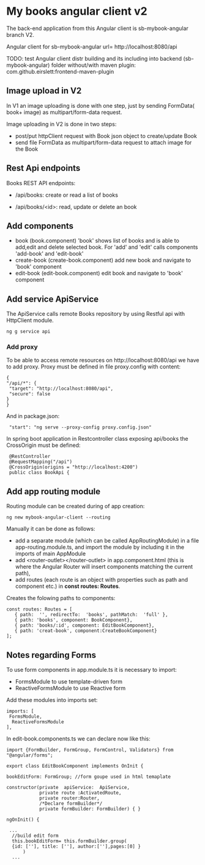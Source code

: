 # My books angular client v2

The back-end application from this Angular client is sb-mybook-angular branch V2.

Angular client for sb-mybook-angular
url= http://localhost:8080/api

TODO: test Angular client distr building and its including into backend (sb-mybook-angular) folder
without/with maven plugin: com.github.eirslett:frontend-maven-plugin

## Image upload in V2

In V1 an image uploading is done with one step, just by sending FormData( book+ image) as multipart/form-data request.

Image uploading in V2 is done in two steps:

- post/put httpClient request with Book json object to create/update Book
- send file FormData as multipart/form-data request to attach image for the Book


## Rest Api endpoints

Books REST API endpoints:

   - /api/books: create or read a list of books

   - /api/books/&lt;id>: read, update or delete an book


## Add components

- book (book.component)
    'book' shows list of books and is able to add,edit and delete selected book.
    For 'add' and 'edit' calls components 'add-book' and 'edit-book'
- create-book (create-book.component) 
    add new book and navigate to 'book' component
- edit-book (edit-book.component)
    edit book and navigate to 'book' component

 ## Add service ApiService
 The ApiService calls remote Books repository by using Restful api with HttpClient module.

 ~~~
 ng g service api
 ~~~
 
 ### Add proxy
 To be able to access remote resources on http://localhost:8080/api
 we have to add proxy.
 Proxy must be defined in file proxy.config  with content:
   ~~~
   {
  "/api/*": {
    "target": "http://localhost:8080/api",
    "secure": false
  }
}
   ~~~
   
   And in package.json:
   ~~~
    "start": "ng serve --proxy-config proxy.config.json"
   ~~~
   In spring boot application in Restcontroller class exposing api/books the CrossOrigin must be defined:

   ~~~
    @RestController
    @RequestMapping("/api")
    @CrossOrigin(origins = "http://localhost:4200")
    public class BookApi {
   ~~~

 ## Add app routing module

Routing module can be created during of app creation:
~~~
ng new mybook-angular-client --routing
~~~

Manually it can be done as follows:
- add a separate module (which can be called AppRoutingModule) in a file app-routing.module.ts, and import the module by including it in the imports of main AppModule
- add &lt;router-outlet>&lt;/router-outlet> in app.component.html (this is where the Angular Router will insert components matching the current path),
- add routes (each route is an object with properties such as path and component etc.) in **const routes: Routes**.
 
 Creates the folowing paths to components:

 ~~~
 const routes: Routes = [
    { path:  '', redirectTo:  'books', pathMatch:  'full' },
    { path: 'books', component: BookComponent},
    { path: 'books/:id', component: EditBookComponent},
    { path: 'creat-book', component:CreateBookComponent}
];
 ~~~ 

 ## Notes regarding Forms

 To use form components in app.module.ts it is necessary to import: 
  - FormsModule  to use   template-driven form
  - ReactiveFormsModule to use Reactive form

  Add these modules into imports set:
  ~~~
 imports: [
   FormsModule,
    ReactiveFormsModule
  ],
  ~~~
  In edit-book.components.ts we can declare now like this:

  ~~~
  import {FormBuilder, FormGroup, FormControl, Validators} from "@angular/forms";

export class EditBookComponent implements OnInit {

bookEditForm: FormGroup; //form goupe used in html temaplate

constructor(private  apiService:  ApiService, 
              private route :ActivatedRoute,
              private router:Router,
              /*Declare formBuilder*/
              private formBuilder: FormBuilder) { }

 ngOnInit() {
    
   ...
    //build edit form
    this.bookEditForm= this.formBuilder.group(
    {id: [''], title: [''], author:[''],pages:[0] }
        ) 
    ...                 
  ~~~

 